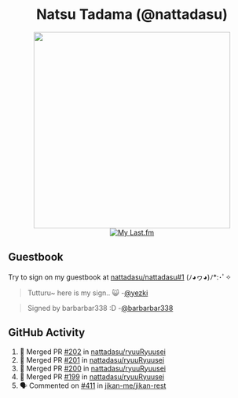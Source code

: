 <div align="center">

# Natsu Tadama (@nattadasu)

[<img width="400" src="https://spotify.nattadeploy.my.id/api?theme=dark&scan=true">](https://open.spotify.com/user/nattadasu)<br>
[![My Last.fm](https://lastfm.nattadeploy.my.id/api?user=nattadasu&loved=true)](https://www.last.fm/user/nattadasu)
</div>

## Guestbook

Try to sign on my guestbook at [nattadasu/nattadasu#1](https://github.com/nattadasu/nattadasu/issues/1) (ﾉ◕ヮ◕)ﾉ\*:･ﾟ✧

<!--START:guestbook-->
> Tutturu~  here is my sign.. :smiley_cat: 
> -[@yezki](https://github.com/yezki)

> Signed by barbarbar338 :D
> -[@barbarbar338](https://github.com/barbarbar338)
<!--END:guestbook-->

## GitHub Activity
<!--START_SECTION:activity-->
1. 🎉 Merged PR [#202](https://github.com/nattadasu/ryuuRyuusei/pull/202) in [nattadasu/ryuuRyuusei](https://github.com/nattadasu/ryuuRyuusei)
2. 🎉 Merged PR [#201](https://github.com/nattadasu/ryuuRyuusei/pull/201) in [nattadasu/ryuuRyuusei](https://github.com/nattadasu/ryuuRyuusei)
3. 🎉 Merged PR [#200](https://github.com/nattadasu/ryuuRyuusei/pull/200) in [nattadasu/ryuuRyuusei](https://github.com/nattadasu/ryuuRyuusei)
4. 🎉 Merged PR [#199](https://github.com/nattadasu/ryuuRyuusei/pull/199) in [nattadasu/ryuuRyuusei](https://github.com/nattadasu/ryuuRyuusei)
5. 🗣 Commented on [#411](https://github.com/jikan-me/jikan-rest/issues/411#issuecomment-1628686714) in [jikan-me/jikan-rest](https://github.com/jikan-me/jikan-rest)
<!--END_SECTION:activity-->
